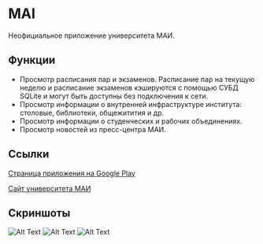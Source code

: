 # MAI
Неофициальное приложение университета МАИ.

## Функции
* Просмотр расписания пар и экзаменов. Расписание пар на текущую неделю и расписание экзаменов
кэшируются с помощью СУБД SQLite и могут быть доступны без подключения к сети.
* Просмотр информации о внутренней инфраструктуре института: столовые, библиотеки, общежитития и др.
* Просмотр информации о студенческих и рабочих объединениях.
* Просмотр новостей из пресс-центра МАИ.
## Ссылки
[Страница приложения на Google Play](https://play.google.com/store/apps/details?id=com.mai.nix.maiapp)

[Сайт университета МАИ](https://mai.ru/)
## Скриншоты
![Alt Text](https://lh3.googleusercontent.com/uEHDIkkqQhjqFNbMuSYeZjUY6_pvtxxt1msSmAMrOowsRI0FbPYpGFAuWwDlwcMfgg=h310-rw)
![Alt Text](https://lh3.googleusercontent.com/qH5wl12LQayileMJaVsN600uAL9BWdVUBQo-QcphcpD69cC70K4g7qNQm2lnNxaELWY=h310-rw)
![Alt Text](https://lh3.googleusercontent.com/NkfV2j34AhnE6sKSXoB2CWHZmerj5T_s3vrBYcFy1gs8xI_opkAG5gDZHTs3SChFhw=h310-rw)
